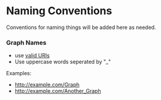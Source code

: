 Naming Conventions
===================

Conventions for naming things will be added here as needed.

### Graph Names
* use [valid URIs](https://www.w3.org/TR/rdf11-concepts/#section-rdf-graph)
* Use uppercase words seperated by "_"

Examples: 
* http://example.com/Graph
* http://example.com/Another_Graph
